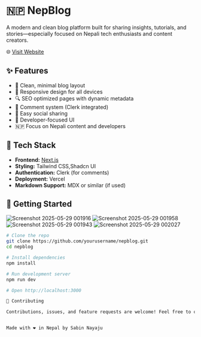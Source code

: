 

# 🇳🇵 NepBlog

A modern and clean blog platform built for sharing insights, tutorials, and stories—especially focused on Nepali tech enthusiasts and content creators.

🌐 [Visit Website](https://nepblog.vercel.app)

## ✨ Features

- 📝 Clean, minimal blog layout
- 📱 Responsive design for all devices
- 🔍 SEO optimized pages with dynamic metadata
- 💬 Comment system (Clerk integrated)
- 🔗 Easy social sharing
- 🧠 Developer-focused UI
- 🇳🇵 Focus on Nepali content and developers

## 🧰 Tech Stack

- **Frontend:** [Next.js](https://nextjs.org/)
- **Styling:** Tailwind CSS,Shadcn UI
- **Authentication:** Clerk (for comments)
- **Deployment:** Vercel
- **Markdown Support:** MDX or similar (if used)

## 🚀 Getting Started
![Screenshot 2025-05-29 001916](https://github.com/user-attachments/assets/5cc08330-3875-4ef5-8786-4b4d0945622a)
![Screenshot 2025-05-29 001958](https://github.com/user-attachments/assets/7e395de5-d20d-4f9e-84d0-df8a0fcd0399)
![Screenshot 2025-05-29 001943](https://github.com/user-attachments/assets/70c13511-ba9f-41c1-b389-920eb4067cd4)
![Screenshot 2025-05-29 002027](https://github.com/user-attachments/assets/e8a8232d-2962-45f2-8937-e761eac18d3e)


```bash
# Clone the repo
git clone https://github.com/yourusername/nepblog.git
cd nepblog

# Install dependencies
npm install

# Run development server
npm run dev

# Open http://localhost:3000

🤝 Contributing

Contributions, issues, and feature requests are welcome! Feel free to open a PR.


Made with ❤️ in Nepal by Sabin Nayaju
